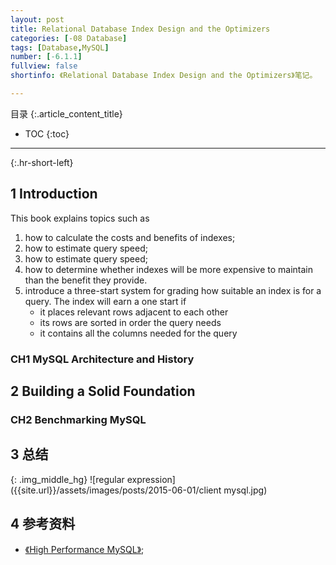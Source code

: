 ```yaml
---
layout: post
title: Relational Database Index Design and the Optimizers
categories: [-08 Database]
tags: [Database,MySQL]
number: [-6.1.1]
fullview: false
shortinfo: 《Relational Database Index Design and the Optimizers》笔记。

---
```

目录
{:.article_content_title}


* TOC
{:toc}

---
{:.hr-short-left}

## 1 Introduction ##

This book explains topics such as

1. how to calculate the costs and benefits of indexes;
2. how to estimate query speed;
3. how to estimate query speed;
4. how to determine whether indexes will be more expensive to maintain than the benefit they provide.
4. introduce a three-start system for grading how suitable an index is for a query. The index will earn a one start if
    - it places relevant rows adjacent to each other
    - its rows are sorted in order the query needs
    - it contains all the columns needed for the query

### CH1 MySQL Architecture and History

## 2 Building a Solid Foundation

### CH2 Benchmarking MySQL

## 3 总结 ##



{: .img_middle_hg}
![regular expression]({{site.url}}/assets/images/posts/2015-06-01/client mysql.jpg)


## 4 参考资料 ##
- [《High Performance MySQL》](https://book.douban.com/subject/10443458/);





